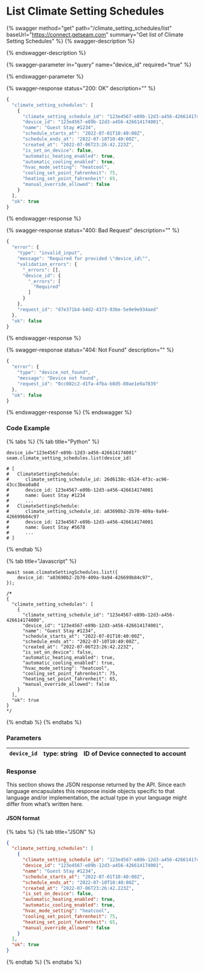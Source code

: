 # List Climate Setting Schedules

{% swagger method="get" path="/climate_setting_schedules/list" baseUrl="https://connect.getseam.com" summary="Get list of Climate Setting Schedules" %}
{% swagger-description %}

{% endswagger-description %}

{% swagger-parameter in="query" name="device_id" required="true" %}

{% endswagger-parameter %}

{% swagger-response status="200: OK" description="" %}
```javascript
{
  "climate_setting_schedules": [
    {
      "climate_setting_schedule_id": "123e4567-e89b-12d3-a456-426614174000",
      "device_id": "123e4567-e89b-12d3-a456-426614174001",
      "name": "Guest Stay #1234",
      "schedule_starts_at": "2022-07-01T10:40:00Z",
      "schedule_ends_at": "2022-07-10T10:40:00Z",
      "created_at": "2022-07-06T23:26:42.223Z",
      "is_set_on_device": false,
      "automatic_heating_enabled": true,
      "automatic_cooling_enabled": true,
      "hvac_mode_setting": "heatcool",
      "cooling_set_point_fahrenheit": 75,
      "heating_set_point_fahrenheit": 65,
      "manual_override_allowed": false
    }
  ],
  "ok": true
}
```
{% endswagger-response %}

{% swagger-response status="400: Bad Request" description="" %}
```javascript
{
  "error": {
    "type": "invalid_input",
    "message": "Required for provided \"device_id\"",
    "validation_errors": {
      "_errors": [],
      "device_id": {
        "_errors": [
          "Required"
        ]
      }
    },
    "request_id": "d7e371b4-b4d2-4373-93be-5e9e9e934aed"
  },
  "ok": false
}
```
{% endswagger-response %}

{% swagger-response status="404: Not Found" description="" %}
```javascript
{
  "error": {
    "type": "device_not_found",
    "message": "Device not found",
    "request_id": "0cc082c2-d1fa-4fba-b8d5-80ae1e9a7839"
  },
  "ok": false
}
```
{% endswagger-response %}
{% endswagger %}

### Code Example

{% tabs %}
{% tab title="Python" %}
<pre class="language-python"><code class="lang-python">device_id="123e4567-e89b-12d3-a456-426614174001"
seam.climate_setting_schedules.list(device_id)
<strong>
</strong># [
#   ClimateSettingSchedule:
#      climate_setting_schedule_id: 26d6138c-6524-4f3c-ac96-43cc3bea0a8d  
#      device_id: 123e4567-e89b-12d3-a456-426614174001
#      name: Guest Stay #1234        
#      ...
#   ClimateSettingSchedule:    
#      climate_setting_schedule_id: a83690b2-2b70-409a-9a94-426699b84c97
#      device_id: 123e4567-e89b-12d3-a456-426614174001    
#      name: Guest Stay #5678
#      ...
# ]
</code></pre>
{% endtab %}

{% tab title="Javascript" %}
<pre class="language-javascript"><code class="lang-javascript">await seam.climateSettingSchedules.list({
    device_id: "a83690b2-2b70-409a-9a94-426699b84c97",
});
<strong>
</strong><strong>/*
</strong>{
  "climate_setting_schedules": [
    {
      "climate_setting_schedule_id": "123e4567-e89b-12d3-a456-426614174000",
      "device_id": "123e4567-e89b-12d3-a456-426614174001",
      "name": "Guest Stay #1234",
      "schedule_starts_at": "2022-07-01T10:40:00Z",
      "schedule_ends_at": "2022-07-10T10:40:00Z",
      "created_at": "2022-07-06T23:26:42.223Z",
      "is_set_on_device": false,
      "automatic_heating_enabled": true,
      "automatic_cooling_enabled": true,
      "hvac_mode_setting": "heatcool",
      "cooling_set_point_fahrenheit": 75,
      "heating_set_point_fahrenheit": 65,
      "manual_override_allowed": false
    }
  ],
  "ok": true
}
*/
</code></pre>
{% endtab %}
{% endtabs %}

### Parameters

| `device_id` | type: string | ID of Device connected to account |
| ----------- | ------------ | --------------------------------- |

### Response

This section shows the JSON response returned by the API. Since each language encapsulates this response inside objects specific to that language and/or implementation, the actual type in your language might differ from what’s written here.

#### JSON format

{% tabs %}
{% tab title="JSON" %}
```json
{
  "climate_setting_schedules": [
    {
      "climate_setting_schedule_id": "123e4567-e89b-12d3-a456-426614174000",
      "device_id": "123e4567-e89b-12d3-a456-426614174001",
      "name": "Guest Stay #1234",
      "schedule_starts_at": "2022-07-01T10:40:00Z",
      "schedule_ends_at": "2022-07-10T10:40:00Z",
      "created_at": "2022-07-06T23:26:42.223Z",
      "is_set_on_device": false,
      "automatic_heating_enabled": true,
      "automatic_cooling_enabled": true,
      "hvac_mode_setting": "heatcool",
      "cooling_set_point_fahrenheit": 75,
      "heating_set_point_fahrenheit": 65,
      "manual_override_allowed": false
    }
  ],
  "ok": true
}
```
{% endtab %}
{% endtabs %}
